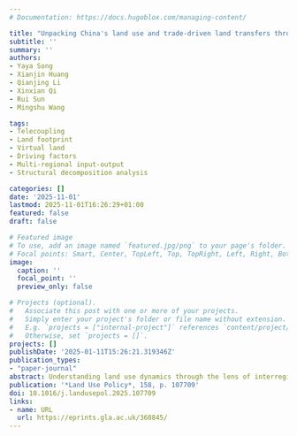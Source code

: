 ```yaml
---
# Documentation: https://docs.hugoblox.com/managing-content/

title: "Unpacking China's land use and trade-driven land transfers through telecoupling"
subtitle: ''
summary: ''
authors:
- Yaya Song
- Xianjin Huang
- Qianjing Li 
- Xinxian Qi 
- Rui Sun
- Mingshu Wang

tags:
- Telecoupling
- Land footprint
- Virtual land
- Driving factors
- Multi-regional input-output
- Structural decomposition analysis

categories: []
date: '2025-11-01'
lastmod: 2025-11-01T16:26:29+01:00
featured: false
draft: false

# Featured image
# To use, add an image named `featured.jpg/png` to your page's folder.
# Focal points: Smart, Center, TopLeft, Top, TopRight, Left, Right, BottomLeft, Bottom, BottomRight.
image:
  caption: ''
  focal_point: ''
  preview_only: false

# Projects (optional).
#   Associate this post with one or more of your projects.
#   Simply enter your project's folder or file name without extension.
#   E.g. `projects = ["internal-project"]` references `content/project/deep-learning/index.md`.
#   Otherwise, set `projects = []`.
projects: []
publishDate: '2025-01-11T15:26:21.319346Z'
publication_types:
- "paper-journal"
abstract: Understanding land use dynamics through the lens of interregional interactions is critical to achieving sustainable territorial development in an increasingly interconnected world. However, most existing studies remain confined to administrative units, failing to systematically account for the spatial decoupling between land consumption and production. This study integrates a multi-regional input-output (MRIO) model with structural decomposition analysis (SDA) to investigate the spatiotemporal characteristics and driving forces of land use in China from 2002 to 2017. By constructing a detailed mapping between economic sectors and land use categories, we trace the intensity, direction, and scale of land flows embedded in domestic trade. The share of interregional land transfers rose markedly from 22.3 % in 2002 to 57.4 % in 2017, revealing a growing reliance on extra-local land resources. The results demonstrate that while China's total land footprint expanded substantially, disparities in land use efficiency and regional dependency have intensified. Coastal provinces increasingly depend on external land through consumption-driven demand, while inland regions serve as net land exporters via resource- and land-intensive production. Technological improvements on the supply side significantly reduced land-use intensity; however, they were outweighed by the expansionary effects of economic growth and structural shifts in final demand. This study contributes methodologically by enhancing the telecoupling framework to incorporate virtual land flows within domestic trade, thereby providing a more nuanced understanding of land use dynamics that extend beyond administrative boundaries. The findings offer policy insights into optimizing the spatial allocation of land resources and guiding differentiated land governance in China and other rapidly urbanizing economies.
publication: '*Land Use Policy*, 158, p. 107709'
doi: 10.1016/j.landusepol.2025.107709
links:
- name: URL
  url: https://eprints.gla.ac.uk/360845/
---
```

